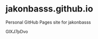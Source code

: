 # jakonbasss.github.io
Personal GitHub Pages site for jakonbasss









































































GlXJ7pDvo
